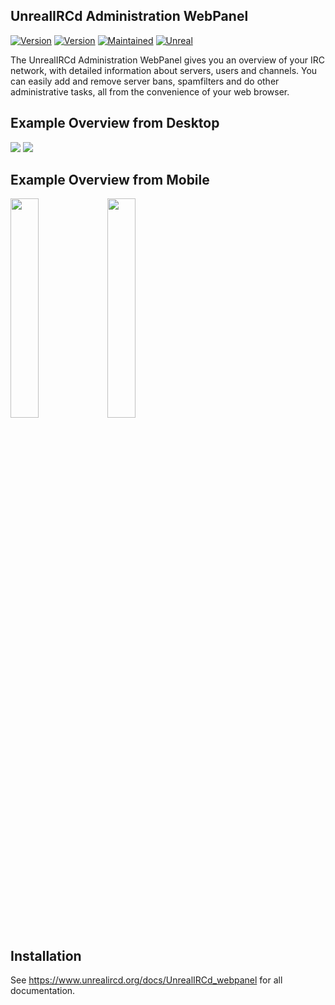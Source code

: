  ## UnrealIRCd Administration WebPanel
 
[![Version](https://img.shields.io/badge/UnrealIRCd-6.1.0_or_later-darkgreen.svg)]()
[![Version](https://img.shields.io/badge/Version-Beta-blue.svg)]()
[![Maintained](https://img.shields.io/badge/Maintained-yes-darkgreen.svg)]()
[![Unreal](https://img.shields.io/badge/PHP-8.0_or_later-darkgreen.svg)](https://unrealircd.org)

The UnrealIRCd Administration WebPanel gives you an overview of your IRC network,
with detailed information about servers, users and channels.
You can easily add and remove server bans, spamfilters and do other administrative tasks,
all from the convenience of your web browser.

## Example Overview from Desktop
 <img src="https://i.ibb.co/7SdFZnk/Screenshot-from-2023-01-14-07-26-21.png">
 <img src="https://i.ibb.co/6vQ6wg7/spamfilter.png">

## Example Overview from Mobile
<div class="row">
<img src="https://i.ibb.co/KGLdB43/Screenshot-20230123-233804-Chrome.jpg" height="30%" width="30%">
<img src="https://i.ibb.co/tB980kd/Screenshot-20230124-000204-Chrome.jpg" height="30%" width="30%">
</div>

## Installation ##
See https://www.unrealircd.org/docs/UnrealIRCd_webpanel for all documentation.
